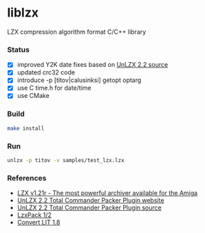 # liblzx

LZX compression algorithm format C/C++ library

### Status

- [x] improved Y2K date fixes based on [UnLZX 2.2 source][3]
- [x] updated crc32 code
- [x] introduce -p [titov|calusinksi] getopt optarg
- [x] use C time.h for date/time
- [x] use CMake

### Build

```sh
make install
```

### Run

```sh
unlzx -p titov -v samples/test_lzx.lzx
```

### References

- [LZX v1.21r - The most powerful archiver available for the Amiga][1]
- [UnLZX 2.2 Total Commander Packer Plugin website][2]
- [UnLZX 2.2 Total Commander Packer Plugin source][3]
- [LzxPack 1/2][4]
- [Convert LIT 1.8][5]

[1]: http://xavprods.free.fr/lzx/ "LZX v1.21r"
[2]: https://totalcmd.net/plugring/UnLZX.html "UnLZX 2.2 Total Commander Packer Plugin website"
[3]: https://ghisler.fileburst.com/plugins/lzx_source.zip "UnLZX 2.2 source"
[4]: https://busy.speccy.cz/tvorba/pcprogs.htm "LzxPack 1/2"
[5]: http://www.convertlit.com/download.php "Convert LIT 1.8"

